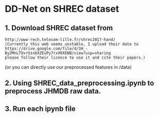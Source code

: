# DD-Net on SHREC dataset

## 1. Download SHREC dataset from 
```
http://www-rech.telecom-lille.fr/shrec2017-hand/
(Currently this web seems unstable, I upload their data to 
https://drive.google.com/file/d/1H_-ByZMnLTXvrUzx6XZEuPy7rxX0XENB/view?usp=sharing
please follow their licence to use it and cite their papers.)
```
(or you can directly use our preprocessed features in /data)

## 2. Using SHREC_data_preprocessing.ipynb to preprocess JHMDB raw data.

## 3. Run each ipynb file
